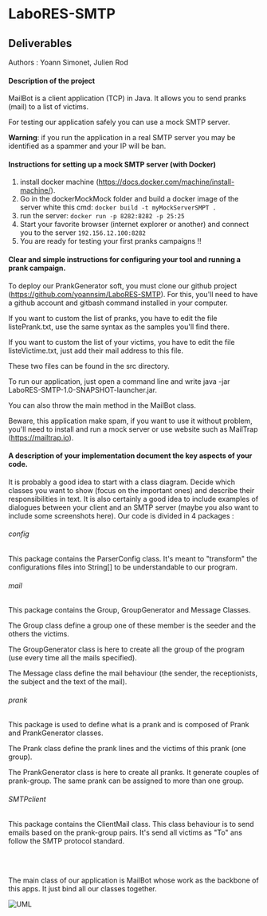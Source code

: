 # LaboRES-SMTP

## Deliverables

Authors : Yoann Simonet, Julien Rod

#### Description of the project

MailBot is a client application (TCP) in Java. It allows you to send pranks (mail) to a list of victims.

For testing our application safely you can use a mock SMTP server.
  
**Warning**: if you run the application in a real SMTP server you may be identified as a spammer and your IP will be ban. 
 
#### Instructions for setting up a mock SMTP server (with Docker) 

1. install docker machine (https://docs.docker.com/machine/install-machine/).
2. Go in the dockerMockMock folder and build a docker image of the server white this cmd: `docker build -t myMockServerSMPT .` 
3.    run the server:    `docker run -p 8282:8282 -p 25:25`
4.    Start your favorite browser (internet explorer or another) and connect you to the server 
    `192.156.12.100:8282`
5. You are ready for testing your first pranks campaigns !!

#### Clear and simple instructions for configuring your tool and running a prank campaign. 

To deploy our PrankGenerator soft, you must clone our github project (https://github.com/yoannsim/LaboRES-SMTP). For this,
you'll need to have a github account and gitbash command installed in your computer.

If you want to custom the list of pranks, you have to edit the file listePrank.txt, use the same syntax as the samples you'll find there.

If you want to custom the list of your victims, you have to edit the file listeVictime.txt, just add their mail address to this file.


These two files can be found in the src directory.



To run our application, just open a command line and write java -jar LaboRES-SMTP-1.0-SNAPSHOT-launcher.jar.

You can also throw the main method in the MailBot class.



Beware, this application make spam, if you want to use it without problem, you'll need to install and run a mock server 
or use website such as MailTrap (https://mailtrap.io).

#### A description of your implementation document the key aspects of your code. 

It is probably a good idea to start with a class diagram. Decide which classes you want to show (focus on the important ones) and describe their responsibilities in text. It is also certainly a good idea to include examples of dialogues between your client and an SMTP server (maybe you also want to include some screenshots here).
Our code is divided in 4 packages :

###### config

This package contains the ParserConfig class. It's meant to "transform" the configurations files into String[] to be
understandable to our program.

###### mail

This package contains the Group, GroupGenerator and Message Classes.

The Group class define a group one of these member is the seeder and the others the victims.

The GroupGenerator class is here to create all the group of the program (use every time all the mails specified).

The Message class define the mail behaviour (the sender, the receptionists, the subject and the text of the mail).

###### prank

This package is used to define what is a prank and is composed of Prank and PrankGenerator classes.

The Prank class define the prank lines and the victims of this prank (one group).

The PrankGenerator class is here to create all pranks. It generate couples of prank-group. The same
prank can be assigned to more than one group.

###### SMTPclient

This package contains the ClientMail class. This class behaviour is to send emails based
on the prank-group pairs. It's send all victims as "To" ans follow the SMTP protocol standard.

<br><br>


The main class of our application is MailBot whose work as the backbone of this apps. It just bind
all our classes together.



![UML](https://user-images.githubusercontent.com/47739482/56092624-a36ae680-5ebe-11e9-8c32-8ac070e85806.PNG)
